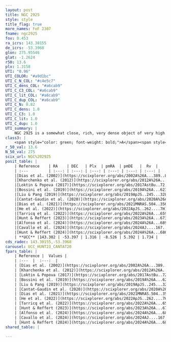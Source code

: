 ```yaml
---
layout: post
title: NGC 2925
style: style
title_flag: true
more_names: FoF 2307
fname: ngc2925
fov: 0.453
ra_icrs: 143.30155
de_icrs: -53.3968
glon: 275.95546
glat: -1.2624
r50: 13.6
plx: 1.3158
UTI: "0.96"
UTI_COLOR: "#a9d1bc"
UTI_C_N_COL: "#c4e5c7"
UTI_C_dens_COL: "#a6cab9"
UTI_C_C3_COL: "#a6cab9"
UTI_C_lit_COL: "#a6cab9"
UTI_C_dup_COL: "#a6cab9"
UTI_C_N: 0.82
UTI_C_dens: 1.0
UTI_C_C3: 1.0
UTI_C_lit: 1.0
UTI_C_dup: 1.0
UTI_summary: |
    NGC 2925 is a somewhat close, rich, very dense object of very high C3 quality. It is very well-studied in the literature.
class3: |
    <span style="color: green; font-weight: bold;">A</span><span style="color: green; font-weight: bold;">A</span>
r_50_val: 13.6
N_50_val: 275
scix_url: NGC%202925
posit_table: |
    | Reference    | RA    | DEC   | Plx  | pmRA  | pmDE   |  Rv  |
    | :---         | :---: | :---: | :---: | :---: | :---: | :---: |
    |[Dias et al. (2002)](https://scixplorer.org/abs/2002A%26A...389..871D) | 143.296 | -53.398 | -- | -8.94 | 5.3 | 12.2 |
    |[Kharchenko et al. (2012)](https://scixplorer.org/abs/2012A%26A...543A.156K) | 143.286 | -53.371 | -- | -9.04 | 5.56 | -- |
    |[Loktin & Popova (2017)](https://scixplorer.org/abs/2017AstBu..72..257L) | 143.295 | -53.397 | -- | -8.94 | 5.3 | 16.0 |
    |[Bossini et al. (2019)](https://scixplorer.org/abs/2019A%26A...623A.108B) | 143.321 | -53.413 | -- | -- | -- | -- |
    |[Liu & Pang (2019)](https://scixplorer.org/abs/2019ApJS..245...32L) | 143.332 | -53.413 | 1.29 | -8.54 | 5.379 | -- |
    |[Cantat-Gaudin et al. (2020)](https://scixplorer.org/abs/2020A%26A...640A...1C) | 143.321 | -53.413 | 1.295 | -8.533 | 5.336 | -- |
    |[Dias et al. (2021)](https://scixplorer.org/abs/2021MNRAS.504..356D) | 143.332 | -53.423 | 1.286 | -8.535 | 5.317 | 3.503 |
    |[He et al. (2022)](https://scixplorer.org/abs/2022ApJS..262....7H) | 143.335 | -53.413 | 1.322 | -8.502 | 5.394 | -- |
    |[Tarricq et al. (2022)](https://scixplorer.org/abs/2022A%26A...659A..59T) | 143.306 | -53.399 | 1.295 | -8.521 | 5.384 | -- |
    |[Hunt & Reffert (2023)](https://scixplorer.org/abs/2023A%26A...673A.114H) | 143.334 | -53.406 | 1.319 | -8.508 | 5.386 | 0.752 |
    |[Alfonso et al. (2024)](https://scixplorer.org/abs/2024A%26A...689A..18A) | 143.259 | -53.384 | 1.288 | -8.526 | 5.401 | -- |
    |[Cavallo et al. (2024)](https://scixplorer.org/abs/2024AJ....167...12C) | 143.24 | -53.415 | 1.319 | -- | -- | -- |
    |[Hunt & Reffert (2024)](https://scixplorer.org/abs/2024A%26A...686A..42H) | 143.334 | -53.406 | 1.319 | -8.508 | 5.386 | 0.752 |
    | **UCC** |143.302 | -53.397 | 1.316 | -8.526 | 5.392 | 1.734 | 
cds_radec: 143.30155,-53.3968
carousel: UCC_HUNT23_CANTAT20
fpars_table: |
    | Reference |  Values |
    | :---  |  :---:  |
    | [Dias et al. (2002)](https://scixplorer.org/abs/2002A%26A...389..871D) | `E(B-V)=0.08, Dist=774.0, Age=7.85` |
    | [Kharchenko et al. (2012)](https://scixplorer.org/abs/2012A%26A...543A.156K) | `e_bv=0.079, distance=774, log_age=7.805` |
    | [Loktin & Popova (2017)](https://scixplorer.org/abs/2017AstBu..72..257L) | `E(B-V)=0.08, Dmod=8.604, logt=7.85` |
    | [Bossini et al. (2019)](https://scixplorer.org/abs/2019A%26A...623A.108B) | `AV=0.292, Dist=9.383, logA=8.184, Fe/H=0.0` |
    | [Liu & Pang (2019)](https://scixplorer.org/abs/2019ApJS..245...32L) | `Age=0.063, Z=0.5` |
    | [Cantat-Gaudin et al. (2020)](https://scixplorer.org/abs/2020A%26A...640A...1C) | `AVNN=0.2, DMNN=9.34, AgeNN=8.11` |
    | [Dias et al. (2021)](https://scixplorer.org/abs/2021MNRAS.504..356D) | `Av=0.257, Dist=749, logage=8.366, [Fe/H]=0.042` |
    | [He et al. (2022)](https://scixplorer.org/abs/2022ApJS..262....7H) | `A0=0.4, logAge=7.9` |
    | [Tarricq et al. (2022)](https://scixplorer.org/abs/2022A%26A...659A..59T) | `Dist=724, logAgeNN=8.13` |
    | [Hunt & Reffert (2023)](https://scixplorer.org/abs/2023A%26A...673A.114H) | `AV50=0.132, diffAV50=0.519, MOD50=9.299, logAge50=8.128` |
    | [Alfonso et al. (2024)](https://scixplorer.org/abs/2024A%26A...689A..18A) | `AV=0.19938, MOD=9.34016, logAge=8.23260, Z=0.04173` |
    | [Cavallo et al. (2024)](https://scixplorer.org/abs/2024AJ....167...12C) | `AV50=0.43, dMod50=9.38, logAge50=8.27, [Fe/H]50=0.02` |
    | [Hunt & Reffert (2024)](https://scixplorer.org/abs/2024A%26A...686A..42H) | `MassJ=471.466` |
shared_table: |
    
---
```

